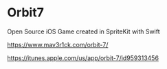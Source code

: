 # Orbit7
Open Source iOS Game created in SpriteKit with Swift

https://www.mav3r1ck.com/orbit-7/

https://itunes.apple.com/us/app/orbit-7/id959313456



